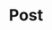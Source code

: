 ---
layout: page
title: "Post"
# description: "Post"
header-img: "img/home-bg.jpg"
category: Post
---